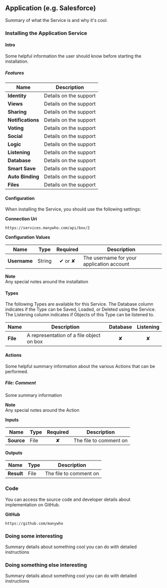 ## Application (e.g. Salesforce)

Summary of what the Service is and why it's cool.


### Installing the Application Service


#### Intro

Some helpful information the user should know before starting the installation.


##### Features

Name | Description
---- | -----------
**Identity** | Details on the support
**Views** | Details on the support
**Sharing** | Details on the support
**Notifications** | Details on the support
**Voting** | Details on the support
**Social** | Details on the support
**Logic** | Details on the support
**Listening** | Details on the support
**Database** | Details on the support
**Smart Save** | Details on the support
**Auto Binding** | Details on the support
**Files** | Details on the support


#### Configuration

When installing the Service, you should use the following settings:

**Connection Uri**

`https://services.manywho.com/api/box/2`


**Configuration Values**

Name | Type | Required | Description
---- | ---- | :------: | -----------
**Username** | String | ✔ or ✘ | The username for your application account

<aside class="notice">
<b>Note</b><br/>
Any special notes around the installation
</aside>


#### Types

The following Types are available for this Service. The Database column indicates if the Type can be Saved, Loaded, or Deleted using the Service. The Listening column indicates if Objects of this Type can be listened to.

Name | Description | Database | Listening
---- | ----------- | :------: | :-------:
**File** | A representation of a file object on box | ✘ | ✘


#### Actions

Some helpful summary information about the various Actions that can be performed.


##### File: Comment

Some summary information

<aside class="notice">
<b>Note</b><br/>
Any special notes around the Action
</aside>

**Inputs**

Name | Type | Required | Description
---- | ---- | :------: | -----------
**Source** | File | ✘ | The file to comment on

**Outputs**

Name | Type | Description
---- | ---- | -----------
**Result** | File | The file to comment on


### Code

You can access the source code and developer details about implementation on GitHub.

**GitHub**

`https://github.com/manywho`


### Doing some interesting

Summary details about something cool you can do with detailed instructions


### Doing something else interesting

Summary details about something cool you can do with detailed instructions
